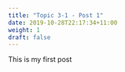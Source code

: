 ```yaml
---
title: "Topic 3-1 - Post 1"
date: 2019-10-28T22:17:34+11:00
weight: 1
draft: false
---
```


This is my first post